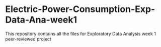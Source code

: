 # Electric-Power-Consumption-Exp-Data-Ana-week1
This repository contains all the files for Exploratory Data Analysis week 1 peer-reviewed project
